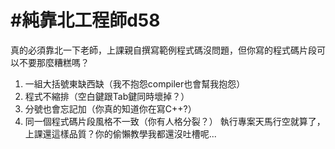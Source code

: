 # #純靠北工程師d58



真的必須靠北一下老師，上課親自撰寫範例程式碼沒問題，但你寫的程式碼片段可以不要那麼糟糕嗎？
1. 一組大括號東缺西缺（我不抱怨compiler也會幫我抱怨）
2. 程式不縮排（空白鍵跟Tab鍵同時壞掉？）
3. 分號也會忘記加（你真的知道你在寫C++?）
4. 同一個程式碼片段風格不一致（你有人格分裂？）
執行專案天馬行空就算了，上課還這樣品質？你的偷懶教學我都還沒吐槽呢...
